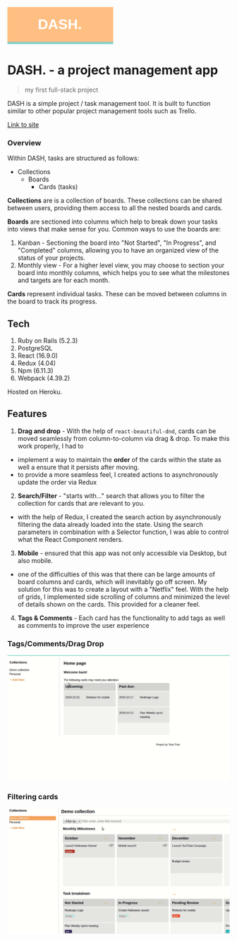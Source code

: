 
![Logo of the project](https://github.com/tsquarius/proj_mgmt_app/blob/master/Logo.png)


# DASH. - a project management app
> my first full-stack project

DASH is a simple project / task management tool. It is built to function similar to other popular project management tools such as Trello.

[Link to site](https://dash-mgmt.herokuapp.com/#/)

### Overview

Within DASH, tasks are structured as follows:

* Collections
  * Boards
    * Cards (tasks)

**Collections** are is a collection of boards. These collections can be shared between users, providing them access to all the nested boards and cards.

**Boards** are sectioned into columns which help to break down your tasks into views that make sense for you.
Common ways to use the boards are:
1. Kanban - Sectioning the board into "Not Started", "In Progress", and "Completed" columns, allowing you to have an organized view of the status of your projects.
2. Monthly view - For a higher level view, you may choose to section your board into monthly columns, which helps you to see what the milestones and targets are for each month.

**Cards** represent individual tasks. These can be moved between columns in the board to track its progress.

## Tech

1. Ruby on Rails (5.2.3)
2. PostgreSQL
3. React (16.9.0)
4. Redux (4.04)
5. Npm (6.11.3)
6. Webpack (4.39.2)

Hosted on Heroku.

## Features

1. **Drag and drop** -
With the help of `react-beautiful-dnd`, cards can be moved seamlessly from column-to-column
via drag & drop. To make this work properly, I had to 
* implement a way to maintain the **order** of the cards within the state as well a ensure that it persists after moving. 
* to provide a more seamless feel, I created actions to asynchronously update the order via Redux

2. **Search/Filter** - "starts with..." search that allows you to filter the collection for cards that are relevant to you.
* with the help of Redux, I created the search action by asynchronously filtering the data already loaded into the state.
Using the search parameters in combination with a Selector function, I was able to control what the React Component renders.

3. **Mobile** - ensured that this app was not only accessible via Desktop, but also mobile. 
* one of the difficulties of this was that there can be large amounts of board columns and cards, which will inevitably go off screen. My solution for this was to create a layout with a "Netflix" feel. With the help of grids, I implemented side scrolling of columns and minimized the level of details shown on the cards. This provided for a cleaner feel.

4. **Tags & Comments** - Each card has the functionality to add tags as well as comments to improve the user experience

### Tags/Comments/Drag Drop
![Features1](https://github.com/tsquarius/proj_mgmt_app/blob/master/Features.gif)

### Filtering cards
![Features2](https://github.com/tsquarius/proj_mgmt_app/blob/master/Features2.gif)
